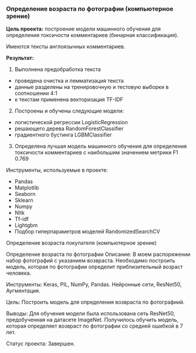 
### Определение возраста по фотографии (компьютерное зрение)

**Цель проекта:** построение модели машинного обучения для определения токсичости комментариев (бинарная классификация).

Имеются тексты англоязычных комментариев. 

**Результат:** 
1. Выполнена предобработка текста
- проведена очистка и лемматизация текста
- данные разделены на тренировочную и тестовую выборки в соотношении 4:1
- к текстам применена векторизация TF-IDF
2. Построены и обучены следующие модели:
- логистической регрессии LogisticRegression
- решающего дерева RandomForestClassifier
- градиентного бустинга LGBMClassifier
3. Определена лучшая модель машинного обучения для определения токсичости комментариев с наибольшим значением метрики F1 0.769 

Инструменты, используемые в проекте:

- Pandas
- Matplotlib
- Seaborn
- Sklearn
- Numpy
- Nltk
- Tf-idf
- Lightgbm
- Подбор гиперпараметров моделей RandomizedSearchCV

Определение возраста покупателя (компьютерное зрение)

Определение возраста по фотографии
Описание:
В моем распоряжении набор фотографий с указанием возвраста. Необходимо построить модель, которая по фотографии определит приблизительный возраст человека.

Инструменты:
Keras, PIL, NumPy, Pandas.
Нейронные сети, ResNet50, Аугментация.

Цель:
Построить модель для определения возвраста по фотографиий.

Выводы:
Для обучения модели была использована сеть ResNet50, предобученная на датасете ImageNet. Получилось обучить модель, которая определяет возвраст по фотографии со средней ошибкой в 7 лет.

Статус проекта:
Завершен.
